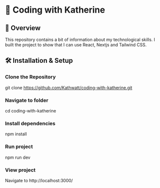 # 📖 Coding with Katherine  

## 🚀 Overview  
This repository contains a bit of information about my technological skills. I built the project to show that I can use React, Nextjs and Tailwind CSS.  

## 🛠 Installation & Setup  

###  Clone the Repository  
git clone https://github.com/Kathwatt/coding-with-katherine.git
###  Navigate to folder  
cd coding-with-katherine
### Install dependencies  
npm install
### Run project
npm run dev
### View project
Navigate to http://localhost:3000/

